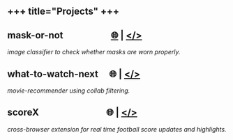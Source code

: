 +++
title="Projects"
+++
-------------



## mask-or-not&nbsp; &nbsp; &nbsp; &nbsp; &nbsp; &nbsp; &nbsp; &nbsp; &nbsp; &nbsp; &nbsp;  [:globe_with_meridians:](https://mask-ornot.herokuapp.com) | [</>](https://github.com/apzl/mask-or-not)
*image classifier to check whether masks are worn properly.* 
## what-to-watch-next &nbsp; &nbsp; :globe_with_meridians: | [</>](https://github.com/apzl/Colab-filter)
*movie-recommender using collab filtering.*
## scoreX &nbsp; &nbsp; &nbsp; &nbsp; &nbsp; &nbsp; &nbsp; &nbsp; &nbsp; &nbsp; &nbsp; &nbsp; &nbsp; &nbsp; &nbsp; :globe_with_meridians: | [</>](https://github.com/apzl/scoreX)
*cross-browser extension for real time football score updates and highlights.*

